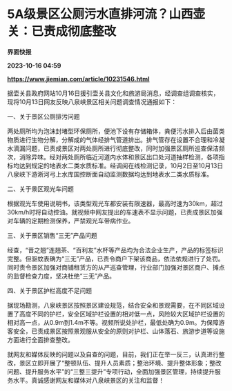 # 5A级景区公厕污水直排河流？山西壶关：已责成彻底整改
**界面快报**

**2023-10-16 04:59**

**https://www.jiemian.com/article/10231546.html**

据壶关县政府网站10月16日援引壶关县文化和旅游局消息，经调查组调查核实，现将10月13日网友反映八泉峡景区相关问题调查情况通报如下：

一、关于景区公厕排污问题

两处厕所均为泡沫封堵型环保厕所，便池下设有存储箱体，粪便污水排入后由菌类物质进行生物分解，分解成的气体经排气管道排出。排气管存在设置不合理和冷凝水滴漏问题，已责成景区对两处厕所进行彻底整改，同时加强景区厕所巡查保洁频次，消除异味。经对两处厕所临近河道内水体和景区出口处河道抽样检测，各项指标均达到规定的地表水二类水质标准。经调阅在线检测记录，10月2日至10月13日八泉峡下游淅河弓上水库国控断面自动监测数据均达到地表水二类水质标准。

二、关于景区观光车问题

根据观光车使用说明书，该类型观光车都安装有限速器，最高时速为30km，超过30km/h时将自动控油。就视频中网友提出的车速表不显示问题，已责成景区加强对车辆的定期检测保养，严禁观光车带病作业。

三、关于景区销售“三无”产品问题

经查，“晋之翘”连翘茶、“百利友”水杯等产品均为合法企业生产，产品的标签标识完整。但驱蚊表确为“三无”产品，已责令商户下架该商品，依法依规进行了处罚。同时责令景区加强对商铺租赁方的从严巡查管理，行业部门加强对景区商户、摊点的监督检查力度，坚决杜绝“三无”产品。

四、关于景区护栏高度不足问题

据现场勘测，八泉峡景区按照景区建设规范，结合安全和景观需要，在不同区域设置了高度不同的护栏，安全区域护栏设置的相对低一点，风险较大区域护栏设置的相对高一点，从0.9m到1.4m不等。视频所说处护栏，最低处确为0.9m。为保障游客安全，已责成景区按照景观服从安全的原则对护栏、山体落石、旅游步道等设施方面进行全面排查整改。

就网友和媒体反映的问题以及自查的问题，目前，我们正在举一反三，认真进行整改，景区立即开展了“整顿队伍、提升人员素质；整治环境、提升整体形象；整改问题、提升服务水平”的“三整三提升”专项行动，全面加强景区管理，持续提升服务水平。真诚感谢网友和媒体对八泉峡景区的关注和监督！